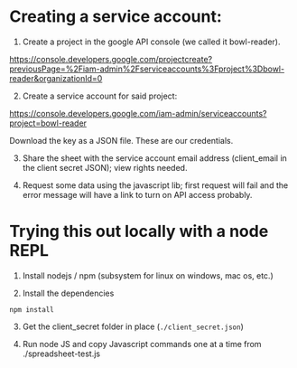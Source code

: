 # Creating a service account:

1. Create a project in the google API console (we called it bowl-reader).

https://console.developers.google.com/projectcreate?previousPage=%2Fiam-admin%2Fserviceaccounts%3Fproject%3Dbowl-reader&organizationId=0

2. Create a service account for said project:

https://console.developers.google.com/iam-admin/serviceaccounts?project=bowl-reader

Download the key as a JSON file. These are our credentials.

3. Share the sheet with the service account email address (client_email in the client secret JSON); view rights needed.

4. Request some data using the javascript lib; first request will fail and the error message will have a link to turn on API access probably.

# Trying this out locally with a node REPL

1. Install nodejs / npm (subsystem for linux on windows, mac os, etc.)

2. Install the dependencies

```
npm install
```

3. Get the client_secret folder in place (`./client_secret.json`)

4. Run node JS and copy Javascript commands one at a time from ./spreadsheet-test.js
